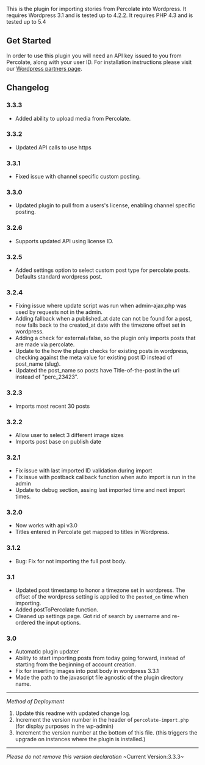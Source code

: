 This is the plugin for importing stories from Percolate into Wordpress. It requires Wordpress 3.1 and is tested up to 4.2.2. It requires PHP 4.3 and is tested up to 5.4

Get Started
-----------

In order to use this plugin you will need an API key issued to you from Percolate, along with your user ID. For installation instructions please visit our [Wordpress partners page](http://partners.percolate.com/category/plugin-documentation/wordpress/).


Changelog
-----------
### 3.3.3
 * Added ability to upload media from Percolate. 

### 3.3.2

* Updated API calls to use https

### 3.3.1

* Fixed issue with channel specific custom posting.

### 3.3.0

* Updated plugin to pull from a users's license, enabling channel specific posting.

### 3.2.6

* Supports updated API using license ID.

### 3.2.5

* Added settings option to select custom post type for percolate posts. Defaults standard wordpress post.


### 3.2.4

* Fixing issue where update script was run when admin-ajax.php was used by requests not in the admin.
* Adding fallback when a published_at date can not be found for a post, now falls back to the created_at date with the timezone offset set in wordpress.
* Adding a check for external=false, so the plugin only imports posts that are made via percolate.
* Update to the how the plugin checks for existing posts in wordpress, checking against the meta value for existing post ID instead of post_name (slug).
* Updated the post_name so posts have Title-of-the-post in the url instead of "perc_23423".


### 3.2.3

* Imports most recent 30 posts

### 3.2.2

* Allow user to select 3 different image sizes
* Imports post base on publish date

### 3.2.1

* Fix issue with last imported ID validation during import
* Fix issue with postback callback function when auto import is run in the admin
* Update to debug section, assing last imported time and next import times.

### 3.2.0

* Now works with api v3.0
* Titles entered in Percolate get mapped to titles in Wordpress.


### 3.1.2

* Bug: Fix for not importing the full post body.

### 3.1

* Updated post timestamp to honor a timezone set in wordpress. The offset of the wordpress setting is applied to the `posted_on` time when importing.
* Added postToPercolate function.
* Cleaned up settings page. Got rid of search by username and re-ordered the input options.


### 3.0

* Automatic plugin updater
* Ability to start importing posts from today going forward, instead of starting from the beginning of account creation.
* Fix for inserting images into post body in wordpress 3.3.1
* Made the path to the javascript file agnostic of the plugin directory name.

-----------
_Method of Deployment_

1. Update this readme with updated change log.
2. Increment the version number in the header of `percolate-import.php` (for display purposes in the wp-admin)
3. Increment the version number at the bottom of this file. (this triggers the upgrade on instances where the plugin is installed.)

--------------------------------------------------
_Please do not remove this version declaration_
~Current Version:3.3.3~



